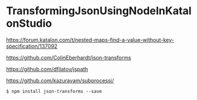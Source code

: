 # TransformingJsonUsingNodeInKatalonStudio
https://forum.katalon.com/t/nested-maps-find-a-value-without-key-specification/137092

https://github.com/ColinEberhardt/json-transforms

https://github.com/dfilatov/jspath

https://github.com/kazurayam/subprocessj/

```
$ npm install json-transforms --save
```